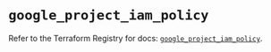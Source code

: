 # `google_project_iam_policy`

Refer to the Terraform Registry for docs: [`google_project_iam_policy`](https://registry.terraform.io/providers/drfaust92/google/4.16.4/docs/resources/project_iam_policy).
